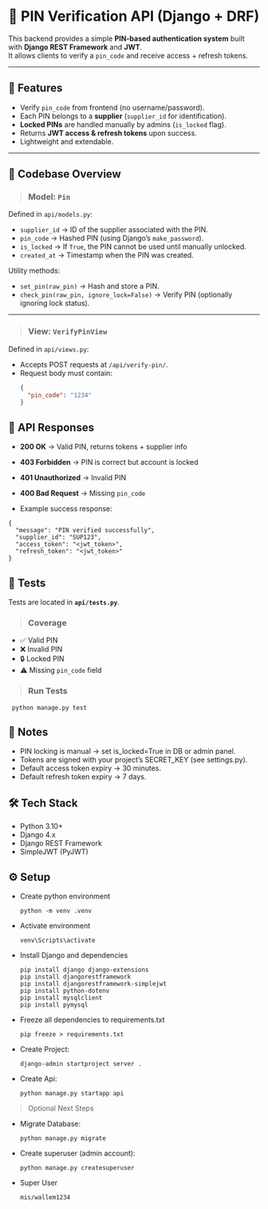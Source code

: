 # 🔐 PIN Verification API (Django + DRF)

This backend provides a simple **PIN-based authentication system** built with **Django REST Framework** and **JWT**.  
It allows clients to verify a `pin_code` and receive access + refresh tokens.

---

## 🚀 Features
- Verify `pin_code` from frontend (no username/password).
- Each PIN belongs to a **supplier** (`supplier_id` for identification).
- **Locked PINs** are handled manually by admins (`is_locked` flag).
- Returns **JWT access & refresh tokens** upon success.
- Lightweight and extendable.

---


## 📂 Codebase Overview
> ### Model: `Pin`
Defined in `api/models.py`:
- `supplier_id` → ID of the supplier associated with the PIN.
- `pin_code` → Hashed PIN (using Django’s `make_password`).
- `is_locked` → If `True`, the PIN cannot be used until manually unlocked.
- `created_at` → Timestamp when the PIN was created.

Utility methods:
- `set_pin(raw_pin)` → Hash and store a PIN.
- `check_pin(raw_pin, ignore_lock=False)` → Verify PIN (optionally ignoring lock status).

---
> ### View: `VerifyPinView`
Defined in `api/views.py`:
- Accepts POST requests at `/api/verify-pin/`.
- Request body must contain:
  ```json
  {
    "pin_code": "1234"
  }
  ```

## 📡 API Responses

- **200 OK** → Valid PIN, returns tokens + supplier info  
- **403 Forbidden** → PIN is correct but account is locked  
- **401 Unauthorized** → Invalid PIN  
- **400 Bad Request** → Missing `pin_code`  

- Example success response:
```
{
  "message": "PIN verified successfully",
  "supplier_id": "SUP123",
  "access_token": "<jwt_token>",
  "refresh_token": "<jwt_token>"
}
```


## 🧪 Tests

Tests are located in **`api/tests.py`**.

>### Coverage
- ✅ Valid PIN  
- ❌ Invalid PIN  
- 🔒 Locked PIN  
- ⚠️ Missing `pin_code` field  

>### Run Tests
 ```
  python manage.py test
 ```

## 🔑 Notes

- PIN locking is manual → set is_locked=True in DB or admin panel.
- Tokens are signed with your project’s SECRET_KEY (see settings.py).
- Default access token expiry → 30 minutes.
- Default refresh token expiry → 7 days.

## 🛠️ Tech Stack

- Python 3.10+
- Django 4.x
- Django REST Framework
- SimpleJWT (PyJWT)

## ⚙️ Setup
- Create python environment
    ```
    python -m venv .venv
    ```
- Activate environment
    ```
    venv\Scripts\activate
    ```
- Install Django and dependencies
    ```
    pip install django django-extensions
    pip install djangorestframework
    pip install djangorestframework-simplejwt
    pip install python-dotenv
    pip install mysqlclient
    pip install pymysql
    ```
- Freeze all dependencies to requirements.txt
    ```
    pip freeze > requirements.txt
    ```
- Create Project:
    ```
    django-admin startproject server .
    ```
- Create Api:
    ```
    python manage.py startapp api
    
> Optional Next Steps
- Migrate Database:
    ```
    python manage.py migrate
    ```
- Create superuser (admin account):
    ```
    python manage.py createsuperuser
    ```
- Super User
    ```
    mis/wallem1234
    ```